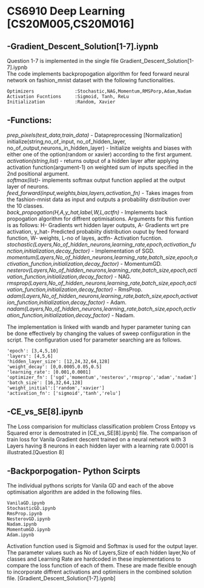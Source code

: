 # CS6910 Deep Learning [CS20M005,CS20M016]

-Gradient_Descent_Solution[1-7].iypnb
-
Question 1-7 is implemented in the single file Gradient_Descent_Solution[1-7].iypnb<br/>
The code implements backpropogation algorithm for feed forward neural network on fashion_mnist dataset with the following functionalities.
```
Optimizers               :Stochastic,NAG,Momentum,RMSPorp,Adam,Nadam
Activation Fucntions     :Sigmoid, Tanh, ReLu
Initialization           :Random, Xavier
```
-Functions:
-

*prep_pixels(test_data,train_data)* - Datapreprocessing [Normalization]<br/>
initialize(string,no_of_input, no_of_hidden_layer, no_of_output,neurons_in_hidden_layer) - Initialize weights and biases with either one of the option(random or xavier) according to the first argument.<br/>
*activation(string,list)* - returns output of a hidden layer after applying activation function(argument-1) on weighted sum of inputs specified in the 2nd positional argument.<br/>
*softmax(list)*- implements softmax output function applied at the output layer of neurons.<br/>
*feed_forward(input,weights,bias,layers,activation_fn)* - Takes images from the fashion-mnist data as input and outputs a probability distribution over the 10 classes.<br/>
*back_propogation(H,A,y_hat,label,W,L,actfn)* - Implements back propogation algorithm for diffrent optimisations. Arguments for this funtion is as follows: H- Gradients wrt hidden layer outputs, A- Gradients wrt pre activation, y_hat- Predicted probabiity distribution ouput by feed forward function, W- weights, L-no of layes, actfn- Activation fucntion.<br/>
*stochastic(Layers,No_of_hidden_neurons,learning_rate,epoch,activation_function,initialization,decay_factor)* - Implementation of SGD.<br/>
*momentum(Layers,No_of_hidden_neurons,learning_rate,batch_size,epoch,activation_function,initialization,decay_factor)* - MomentumGD.<br/>
*nesterov(Layers,No_of_hidden_neurons,learning_rate,batch_size,epoch,activation_function,initialization,decay_factor)* - NAG.<br/>
*rmsprop(Layers,No_of_hidden_neurons,learning_rate,batch_size,epoch,activation_function,initialization,decay_factor)* - RmsProp.<br/>
*adam(Layers,No_of_hidden_neurons,learning_rate,batch_size,epoch,activation_function,initialization,decay_factor)* - Adam.<br/>
*nadam(Layers,No_of_hidden_neurons,learning_rate,batch_size,epoch,activation_function,initialization,decay_factor)* - Nadam.<br/>

The implementation is linked with wandb and hyper parameter tuning can be done effectively by changing the values of sweep confiiguration in the script. The configuration used for parameter searching are as follows.

```
'epoch': [3,4,5,10]
'layers': [4,5,6]
'hidden_layer_size': [12,24,32,64,128]
'weight_decay': [0,0.0005,0.05,0.5]
'learning_rate': [0.001,0.0001]
'optimizer_fn': ['sgd','momentum','nesterov','rmsprop','adam','nadam']
'batch_size': [16,32,64,128]
'weight_initial':['random','xavier']
'activation_fn': ['sigmoid','tanh','relu']
```

-CE_vs_SE[8].ipynb
-
The Loss comparision for multiclass classification problem Cross Entopy vs Squared error is demostrated in [CE_vs_SE[8].ipynb] file. The comparison of train loss for Vanila Gradient descent trained on a neural network with 3 Layers having 8 neurons in each hidden layer with a learning rate 0.0001 is illustrated.[Question 8]

-Backporpogation- Python Scirpts
-

The individual pythons scripts for Vanila GD and each of the above optimisation algorithm are added in the following files. 
```
VanilaGD.ipynb
StochasticGD.ipynb
RmsProp.ipynb
NesterovGD.ipynb
Nadam.ipynb
MomentumGD.ipynb
Adam.ipynb
```

Activation function used is Sigmoid and Softmax is used for the output layer.  The parameter values such as No of Layers,Size of each hidden layer,No of classes and Learning Rate are hardcoded in these implementations to compare the loss function of each of them. These are made flexible enough to incorporate diffrent activations and optimisers in the combined solution file. [Gradient_Descent_Solution[1-7].iypnb]


